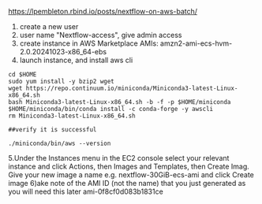 https://lpembleton.rbind.io/posts/nextflow-on-aws-batch/
1) create a new user 
2) user name "Nextflow-access", give admin access
3) create instance in AWS Marketplace AMIs: amzn2-ami-ecs-hvm-2.0.20241023-x86_64-ebs
4) launch instance, and install aws cli
```
cd $HOME
sudo yum install -y bzip2 wget
wget https://repo.continuum.io/miniconda/Miniconda3-latest-Linux-x86_64.sh
bash Miniconda3-latest-Linux-x86_64.sh -b -f -p $HOME/miniconda
$HOME/miniconda/bin/conda install -c conda-forge -y awscli
rm Miniconda3-latest-Linux-x86_64.sh

##verify it is successful

./miniconda/bin/aws --version
```
5.Under the Instances menu in the EC2 console select your relevant instance and click Actions, 
then Images and Templates, then Create Imag.
Give your new image a name e.g. nextflow-30GiB-ecs-ami and click Create image
6)ake note of the AMI ID (not the name) that you just generated as you will need this later
ami-0f8cf0d083b1831ce